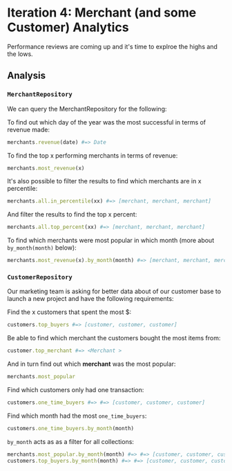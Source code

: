 # Iteration 4: Merchant (and some Customer) Analytics

Performance reviews are coming up and it's time to explroe the highs and the lows.

## Analysis

### `MerchantRepository`

We can query the MerchantRepository for the following:

To find out which day of the year was the most successful in terms of revenue made:

```rb
merchants.revenue(date) #=> Date
```

To find the top x performing merchants in terms of revenue:  

```rb
merchants.most_revenue(x)
```

It's also possible to filter the results to find which merchants are in x percentile:

```rb
merchants.all.in_percentile(xx) #=> [merchant, merchant, merchant]
```

And filter the results to find the top x percent:

```rb
merchants.all.top_percent(xx) #=> [merchant, merchant, merchant]
```

To find which merchants were most popular in which month (more about `by_month(month)` below): 

```rb
merchants.most_revenue(x).by_month(month) #=> [merchant, merchant, merchant ]
```

### `CustomerRepository`

Our marketing team is asking for better data about of our customer base to launch a new project and have the following requirements:

Find the x customers that spent the most $:

```rb
customers.top_buyers #=> [customer, customer, customer]
```

Be able to find which merchant the customers bought the most items from:

```rb
customer.top_merchant #=> <Merchant >
```

And in turn find out which __merchant__ was the most popular:

```rb
merchants.most_popular
```

Find which customers only had one transaction:

```rb
customers.one_time_buyers #=> #=> [customer, customer, customer]
```

Find which month had the most `one_time_buyers`:

```rb
customers.one_time_buyers.by_month(month)
```

`by_month` acts as as a filter for all collections:  

```rb
merchants.most_popular.by_month(month) #=> #=> [customer, customer, customer]
customers.top_buyers.by_month(month) #=> #=> [customer, customer, customer]
```
